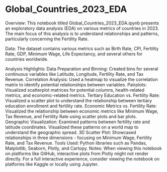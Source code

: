 # Global_Countries_2023_EDA

Overview:
This notebook titled Global_Countries_2023_EDA.ipynb presents an exploratory data analysis (EDA) on various metrics of countries in 2023. The main focus of this analysis is to understand relationships and patterns, particularly concerning the Fertility Rate.

Data:
The dataset contains various metrics such as Birth Rate, CPI, Fertility Rate, GDP, Minimum Wage, Life Expectancy, and several others for countries worldwide.

Analysis Highlights:
Data Preparation and Binning:
Created bins for several continuous variables like Latitude, Longitude, Fertility Rate, and Tax Revenue.
Correlation Analysis:
Used a heatmap to visualize the correlation matrix to identify potential relationships between variables.
Pairplots:
Visualized scatterplot matrices for potential columns, health-related metrics, and economic-related metrics.
Tertiary Education vs. Fertility Rate:
Visualized a scatter plot to understand the relationship between tertiary education enrollment and fertility rate.
Economic Metrics vs. Fertility Rate:
Visualized the relationship between economic metrics like Minimum Wage, Tax Revenue, and Fertility Rate using scatter plots and bar plots.
Geographic Visualization:
Examined patterns between fertility rate and latitude coordinates. Visualized these patterns on a world map to understand the geographic spread.
3D Scatter Plot:
Showcased relationships in three dimensions - focusing on Minimum Wage, Fertility Rate, and Tax Revenue.
Tools Used:
Python libraries such as Pandas, Matplotlib, Seaborn, Plotly, and Cartopy.
Notes:
When viewing this notebook on platforms like GitHub, interactive plots from Plotly might not render directly. For a full interactive experience, consider viewing the notebook on platforms like Kaggle or locally using Jupyter.
